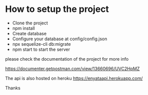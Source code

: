 # How to setup the project
- Clone the project
- npm install
- Create database
- Configure your database at config/config.json
- npx sequelize-cli db:migrate
- npm start to start the server


please check the documentation of the project for more info

https://documenter.getpostman.com/view/13660696/UVC2HpMZ

The api is also hosted on heroku 
https://enyataapi.herokuapp.com/

Thanks
